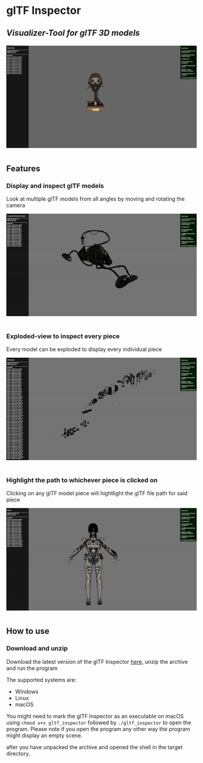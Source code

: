 # glTF Inspector
## _Visualizer-Tool for glTF 3D models_

![Displayed glTF model](./images/1.PNG)
#
## Features
### Display and inspect glTF models 
Look at multiple glTF models from all angles by moving and rotating the camera

![Rotating the glTF model underwater explorer](./images/2.gif)
#

### Exploded-view to inspect every piece 
Every model can be exploded to display every individual piece 

![Exploded-view of glTF model ATM6 Walker](./images/4.gif)
#

### Highlight the path to whichever piece is clicked on 
Clicking on any glTF model piece will hightlight the glTF file path for said piece

![Highlighted path for Wraith helmet](./images/3.gif)
#

## How to use
### Download and unzip
Download the latest version of the glTF Inspector [here](https://github.com/ThisIsKaluwa/glTF_Inspector/actions/runs/1928040748), unzip the archive and run the program 

The supported systems are:


- Windows
- Linux
- macOS

You might need to mark the glTF Inspector as an executable on macOS using `chmod u+x gltf_inspector` 
followed by `./gltf_inspector` to open the program. 
Please note if you open the program any other way the program might display an empty scene. 

after you have unpacked the archive and opened the shell in the target directory. 



